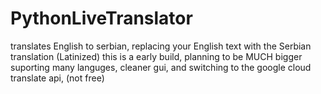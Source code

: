 # PythonLiveTranslator
translates English to serbian, replacing your English text with the Serbian translation (Latinized) this is a early build, planning to be MUCH bigger suporting many languges, cleaner gui, and switching to the google cloud translate api, (not free)
